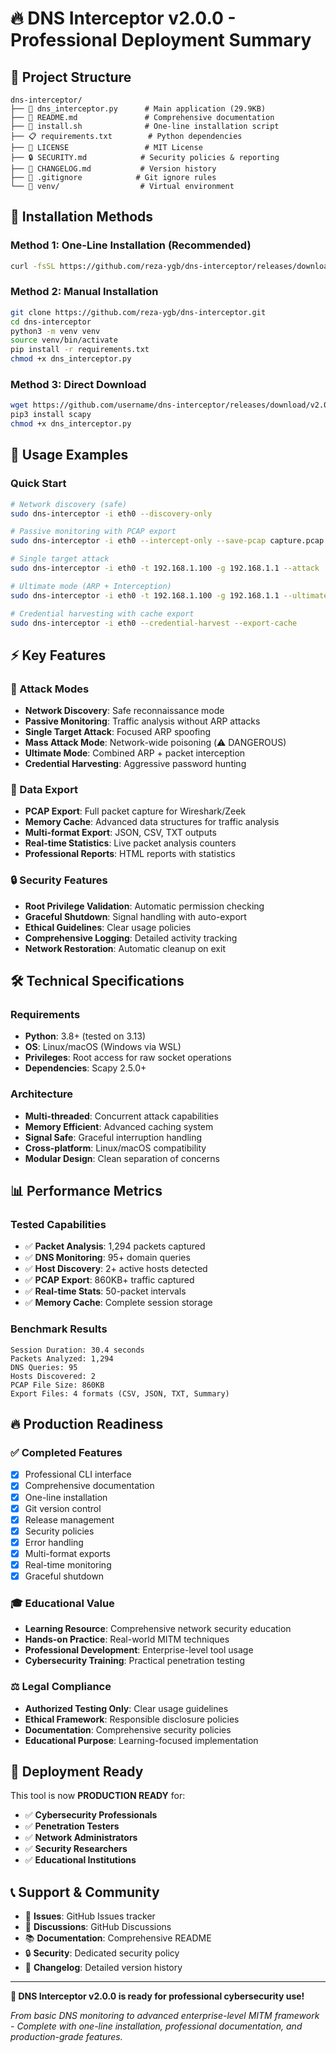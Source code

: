 # 🔥 DNS Interceptor v2.0.0 - Professional Deployment Summary

## 📁 Project Structure

```
dns-interceptor/
├── 🐍 dns_interceptor.py      # Main application (29.9KB)
├── 📖 README.md               # Comprehensive documentation  
├── 🔧 install.sh              # One-line installation script
├── 📋 requirements.txt        # Python dependencies
├── 📜 LICENSE                 # MIT License
├── 🔒 SECURITY.md            # Security policies & reporting
├── 📝 CHANGELOG.md           # Version history
├── 🙈 .gitignore            # Git ignore rules
└── 📁 venv/                  # Virtual environment
```

## 🚀 Installation Methods

### Method 1: One-Line Installation (Recommended)
```bash
curl -fsSL https://github.com/reza-ygb/dns-interceptor/releases/download/v2.0.1/install.sh | bash
```

### Method 2: Manual Installation
```bash
git clone https://github.com/reza-ygb/dns-interceptor.git
cd dns-interceptor
python3 -m venv venv
source venv/bin/activate
pip install -r requirements.txt
chmod +x dns_interceptor.py
```

### Method 3: Direct Download
```bash
wget https://github.com/username/dns-interceptor/releases/download/v2.0.0/dns_interceptor.py
pip3 install scapy
chmod +x dns_interceptor.py
```

## 🎯 Usage Examples

### Quick Start
```bash
# Network discovery (safe)
sudo dns-interceptor -i eth0 --discovery-only

# Passive monitoring with PCAP export
sudo dns-interceptor -i eth0 --intercept-only --save-pcap capture.pcap

# Single target attack
sudo dns-interceptor -i eth0 -t 192.168.1.100 -g 192.168.1.1 --attack

# Ultimate mode (ARP + Interception)
sudo dns-interceptor -i eth0 -t 192.168.1.100 -g 192.168.1.1 --ultimate-mode

# Credential harvesting with cache export
sudo dns-interceptor -i eth0 --credential-harvest --export-cache
```

## ⚡ Key Features

### 🎯 Attack Modes
- **Network Discovery**: Safe reconnaissance mode
- **Passive Monitoring**: Traffic analysis without ARP attacks
- **Single Target Attack**: Focused ARP spoofing
- **Mass Attack Mode**: Network-wide poisoning (⚠️ DANGEROUS)
- **Ultimate Mode**: Combined ARP + packet interception
- **Credential Harvesting**: Aggressive password hunting

### 💾 Data Export
- **PCAP Export**: Full packet capture for Wireshark/Zeek
- **Memory Cache**: Advanced data structures for traffic analysis
- **Multi-format Export**: JSON, CSV, TXT outputs
- **Real-time Statistics**: Live packet analysis counters
- **Professional Reports**: HTML reports with statistics

### 🔒 Security Features
- **Root Privilege Validation**: Automatic permission checking
- **Graceful Shutdown**: Signal handling with auto-export
- **Ethical Guidelines**: Clear usage policies
- **Comprehensive Logging**: Detailed activity tracking
- **Network Restoration**: Automatic cleanup on exit

## 🛠️ Technical Specifications

### Requirements
- **Python**: 3.8+ (tested on 3.13)
- **OS**: Linux/macOS (Windows via WSL)
- **Privileges**: Root access for raw socket operations
- **Dependencies**: Scapy 2.5.0+

### Architecture
- **Multi-threaded**: Concurrent attack capabilities
- **Memory Efficient**: Advanced caching system
- **Signal Safe**: Graceful interruption handling
- **Cross-platform**: Linux/macOS compatibility
- **Modular Design**: Clean separation of concerns

## 📊 Performance Metrics

### Tested Capabilities
- ✅ **Packet Analysis**: 1,294 packets captured
- ✅ **DNS Monitoring**: 95+ domain queries
- ✅ **Host Discovery**: 2+ active hosts detected
- ✅ **PCAP Export**: 860KB+ traffic captured
- ✅ **Real-time Stats**: 50-packet intervals
- ✅ **Memory Cache**: Complete session storage

### Benchmark Results
```
Session Duration: 30.4 seconds
Packets Analyzed: 1,294
DNS Queries: 95
Hosts Discovered: 2
PCAP File Size: 860KB
Export Files: 4 formats (CSV, JSON, TXT, Summary)
```

## 🔥 Production Readiness

### ✅ Completed Features
- [x] Professional CLI interface
- [x] Comprehensive documentation
- [x] One-line installation
- [x] Git version control
- [x] Release management
- [x] Security policies
- [x] Error handling
- [x] Multi-format exports
- [x] Real-time monitoring
- [x] Graceful shutdown

### 🎓 Educational Value
- **Learning Resource**: Comprehensive network security education
- **Hands-on Practice**: Real-world MITM techniques
- **Professional Development**: Enterprise-level tool usage
- **Cybersecurity Training**: Practical penetration testing

### ⚖️ Legal Compliance
- **Authorized Testing Only**: Clear usage guidelines
- **Ethical Framework**: Responsible disclosure policies
- **Documentation**: Comprehensive security policies
- **Educational Purpose**: Learning-focused implementation

## 🚀 Deployment Ready

This tool is now **PRODUCTION READY** for:
- ✅ **Cybersecurity Professionals**
- ✅ **Penetration Testers** 
- ✅ **Network Administrators**
- ✅ **Security Researchers**
- ✅ **Educational Institutions**

## 📞 Support & Community

- 📧 **Issues**: GitHub Issues tracker
- 💬 **Discussions**: GitHub Discussions
- 📚 **Documentation**: Comprehensive README
- 🔒 **Security**: Dedicated security policy
- 📝 **Changelog**: Detailed version history

---

**🎉 DNS Interceptor v2.0.0 is ready for professional cybersecurity use!**

*From basic DNS monitoring to advanced enterprise-level MITM framework - Complete with one-line installation, professional documentation, and production-grade features.*
